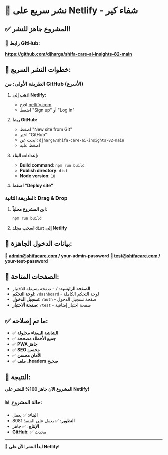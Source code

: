 # 🚀 نشر سريع على Netlify - شفاء كير

## ✅ المشروع جاهز للنشر!

### 📍 رابط GitHub:
**https://github.com/djharga/shifa-care-ai-insights-82-main**

## 🎯 خطوات النشر السريع:

### الطريقة الأولى: من GitHub (الأسرع)

1. **اذهب إلى Netlify:**
   - افتح [netlify.com](https://netlify.com)
   - اضغط "Sign up" أو "Log in"

2. **ربط GitHub:**
   - اضغط "New site from Git"
   - اختر "GitHub"
   - ابحث عن: `djharga/shifa-care-ai-insights-82-main`
   - اضغط عليه

3. **إعدادات البناء:**
   - **Build command**: `npm run build`
   - **Publish directory**: `dist`
   - **Node version**: `18`

4. **اضغط "Deploy site"**

### الطريقة الثانية: Drag & Drop

1. **ابن المشروع محلياً:**
   ```bash
   npm run build
   ```

2. **اسحب مجلد `dist` إلى Netlify**

## 🔐 بيانات الدخول الجاهزة:

**📧 admin@shifacare.com / your-admin-password**
**📧 test@shifacare.com / your-test-password**

## 📱 الصفحات المتاحة:

- **الصفحة الرئيسية**: `/` - صفحة بسيطة للاختبار
- **لوحة التحكم**: `/dashboard` - لوحة التحكم الكاملة
- **تسجيل الدخول**: `/auth` - صفحة تسجيل الدخول
- **صفحة الاختبار**: `/test` - صفحة اختبار إضافية

## ✅ ما تم إصلاحه:

- ✅ **الشاشة البيضاء محلولة**
- ✅ **جميع الأخطاء مصححة**
- ✅ **PWA جاهز**
- ✅ **SEO محسن**
- ✅ **الأمان محسن**
- ✅ **ملف _headers صحيح**

## 🎉 النتيجة:

**المشروع الآن جاهز 100% للنشر على Netlify!**

### 📊 حالة المشروع:
- **البناء**: ✅ يعمل
- **التطوير**: ✅ يعمل على المنفذ 8081
- **الإنتاج**: ✅ جاهز
- **GitHub**: ✅ محدث

---

**🚀 ابدأ النشر الآن على Netlify!** 